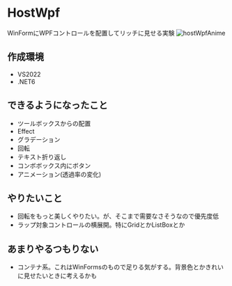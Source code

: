 # HostWpf
WinFormにWPFコントロールを配置してリッチに見せる実験
![hostWpfAnime](https://user-images.githubusercontent.com/53370553/210244442-4ec79f74-0e0a-4e90-a295-9fe02bd10fd6.gif)

## 作成環境
- VS2022
- .NET6

## できるようになったこと
- ツールボックスからの配置
- Effect
- グラデーション
- 回転
- テキスト折り返し
- コンボボックス内にボタン
- アニメーション(透過率の変化)

## やりたいこと
- 回転をもっと美しくやりたい。が、そこまで需要なさそうなので優先度低
- ラップ対象コントロールの横展開。特にGridとかListBoxとか

## あまりやるつもりない
- コンテナ系。これはWinFormsのもので足りる気がする。背景色とかきれいに見せたいときに考えるかも
